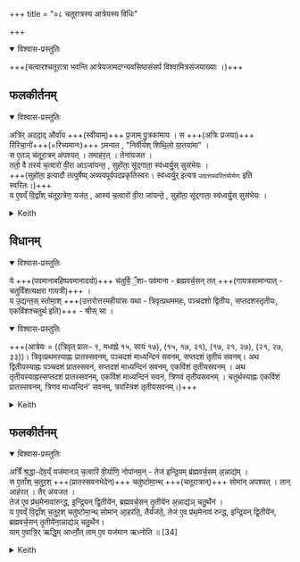 +++
title = "०८ चतूरात्रस्य आत्रेयस्य विधिः"

+++

<details open><summary>विश्वास-प्रस्तुतिः</summary>

+++(चत्वारश्चतूरात्रा भवन्ति आत्रेयजामदग्न्यवसिष्ठसंसर्प विश्वामित्रसंजयाख्याः ।)+++
</details>



## फलकीर्तनम्


<details open><summary>विश्वास-प्रस्तुतिः</summary>

अत्रि॑र् अददा॒द् और्वा॑य +++(स्वीयाम्)+++ प्र॒जाम् पु॒त्रका॑माय ।
स +++(अत्रिः प्रजया)+++ रि॑रिचा॒नो॑+++(=रिच्यमानः)+++ ऽमन्यत , "निर्वी॑र्यश् शिथि॒लो या॒तया॑मा" ।  
स ए॒तञ् च॑तूरा॒त्रम् अ॑पश्यत् । तमाह॑र॒त् । तेना॑यजत ।  
ततो॒ वै तस्य॑ च॒त्वारो॑ वी॒रा आऽजा॑यन्त॒ , सुहो॑ता॒ सू॑द्गाता॒ स्व॑ध्वर्यु॒स् सुस॑भेयः ।  
+++(सुहो॑ता॒ इत्यादौ तत्पुर्षेष्व् अव्ययपूर्वपदप्रकृतिस्वरः। स्व॑ध्वर्यु॒र् इत्यत्र `उदात्तस्वरितयोर्यणः` इति स्वरितः।)+++  
य ए॒वव्ँ वि॒द्वाँश् च॑तूरा॒त्रेण॒ यज॑त॒ , आस्य॑ च॒त्वारो॑ वी॒रा जा॑यन्ते॒ , सुहो॑ता॒ सू॑द्गाता॒ स्व॑ध्वर्यु॒स् सुस॑भेयः ।  
</details>



<details><summary>Keith</summary>

Atri gave offspring to Aurva who was desirous of children.  
She+++(Gender??)+++ deemed herself empty, without strength, weak, worn out.  
He saw the four night rite; he grasped it, and sacrificed with it.  
Then indeed were four sons born for him, a good Hotr, a good Udgatr, a good Adhvaryu, a good councillor.  
He, who knowing thus offers the four-night rite, has four sons born for him, a good Hotr, a good Udgatr, a good Adhvaryu, a good councillor.
</details>


## विधानम्


<details open><summary>विश्वास-प्रस्तुतिः</summary>

ये +++(पवमानाबहिष्पवमानादयो)+++ च॑तुर्वि॒ँ॒शाᳶ पव॑माना - ब्रह्मवर्च॒सन् तत् +++(गायत्रसामान्यात् - चतुर्विंशत्यक्षरा गायत्री)+++ ।  
य उ॒द्यन्त॒स् स्तोमा॒श् +++(उत्तरोत्तरमहीयांसः यथा - त्रिवृत्प्रथममहः, पञ्चदशो द्वितीयः, सप्तदशस्तृतीयः, एकविंशश्चतुर्थ इति)+++ - श्रीस् सा ।  
</details>

<details open><summary>विश्वास-प्रस्तुतिः</summary>

+++(आत्रेयः = ((त्रिवृत् प्रातः- ९, मधाह्ने १५, सायं १७), (१५, १७, २१), (१७, २१, २७), (२१, २७, ३३))। त्रिवृत्प्रथमस्याह्नः प्रातस्सवनम्, पञ्चदशं माध्यन्दिनं सवनम्, सप्तदशं तृतीयं सवनम्। अथ द्वितीयस्याह्नः पञ्चदशं प्रातस्सवनं, सप्तदशं माध्यन्दिनं सवनम्, एकविंशं तृतीयसवनम् । अथ तृतीयस्याह्नस्सप्तदशं प्रातस्सवनम्, एकविंशं माध्यन्दिनं सवनं, त्रिणवं तृतीयसवनम् । चतुर्थस्याह्नः एकविंशं प्रातस्सवनम्, त्रिणव माध्यन्दिनं' सवनम्, त्रयस्त्रिंशं तृतीयसवनम्।)+++
</details>



<details><summary>Keith</summary>

The Pavamana (Stomas) which are twenty-fourfold are splendour [1];  
the increasing Stomas are prosperity.
</details>



## फलकीर्तनम्


<details open><summary>विश्वास-प्रस्तुतिः</summary>

अत्रिँ॑ श्र॒द्धा-दे॑व॒य्ँ यज॑मानञ् च॒त्वारि॑ वी॒र्या॑णि॒ नोपा॑नम॒न् - तेज॑ इन्द्रि॒यम् ब्र॑ह्मवर्च॒सम् अ॒न्नाद्य॑म् ।  
स ए॒ताँश् च॒तुर॒श् +++(प्रातस्सवनभेदेन)+++ चतु॑ष्टोमा॒न्थ् +++(चतूरात्रान्)+++ सोमा॑न् अपश्यत् । तान् आह॑रत् । तैर् अ॑यजत ।  
तेज॑ ए॒व प्र॑थ॒मेनावा॑रुन्द्ध, इ॒न्द्रि॒यन् द्वि॒तीये॑न, ब्रह्मवर्च॒सन् तृ॒तीये॑न अ॒न्नाद्य॑ञ् चतु॒र्थेन॑ ।  
य ए॒वव्ँ वि॒द्वाँश् च॒तुर॒श् चतु॑ष्टोमा॒न्थ् सोमा॑न् आ॒हर॑ति॒, तैर्यज॑ते॒, तेज॑ ए॒व प्र॑थ॒मेनाव॑ रुन्द्ध, इन्द्रि॒यन् द्वि॒तीये॑न, ब्रह्मवर्च॒सन् तृ॒तीये॑ना॒न्नाद्य॑ञ् चतु॒र्थेन।  
याम् ए॒वात्रि॒र् ऋद्धि॒म् आर्ध्नो॒त् ताम् ए॒व यज॑मान ऋध्नोति ॥ [34]
</details>



<details><summary>Keith</summary>

Atri who had faith as his deity and offered sacrifices was not visited by the four strengths, brilliance, power, splendour, food.  
He saw these four Soma libations with the four Stomas; he grasped them and sacrificed with them.  
He won brilliance with the first, power with the second, splendour with the third, food with the fourth.  
He, who knowing thus, grasps the four Soma libations with the four Stomas and sacrifices with them, wins brilliance with the first, power with the second, splendour with the third, food with the fourth.  
With the success which Atri had, the sacrificer prospers.
</details>
